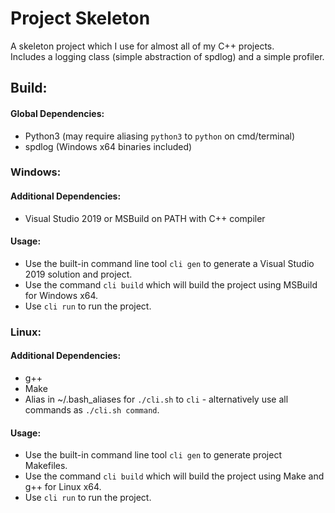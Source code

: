 # Project Skeleton  
A skeleton project which I use for almost all of my C++ projects.  
Includes a logging class (simple abstraction of spdlog) and a simple profiler.
  
## Build:
#### Global Dependencies:
- Python3  (may require aliasing `python3` to `python` on cmd/terminal)
- spdlog (Windows x64 binaries included)  
  
### Windows:
#### Additional Dependencies:
- Visual Studio 2019 or MSBuild on PATH with C++ compiler  
  
#### Usage:  
- Use the built-in command line tool `cli gen` to generate a Visual Studio 2019 solution and project.  
- Use the command `cli build` which will build the project using MSBuild for Windows x64.  
- Use `cli run` to run the project.  
  
### Linux:
#### Additional Dependencies:
- g++
- Make  
- Alias in ~/.bash_aliases for `./cli.sh` to `cli` - alternatively use all commands as `./cli.sh command`.  
  
#### Usage:  
- Use the built-in command line tool `cli gen` to generate project Makefiles.  
- Use the command `cli build` which will build the project using Make and g++ for Linux x64.  
- Use `cli run` to run the project.  